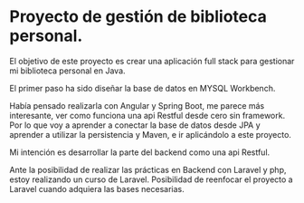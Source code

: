 # Proyecto de gestión de biblioteca personal.
El objetivo de este proyecto es crear una aplicación full stack para gestionar mi biblioteca personal en Java.

El primer paso ha sido diseñar la base de datos en MYSQL Workbench.

Había pensado realizarla con Angular y Spring Boot, me parece más interesante, ver como funciona una api Restful desde cero sin framework. Por lo que voy a aprender a conectar la base de datos desde JPA y aprender a utilizar la persistencia y Maven, e ir aplicándolo a este proyecto.   

Mi intención es desarrollar la parte del backend como una api Restful.  

Ante la posibilidad de realizar las prácticas en Backend con Laravel y php, estoy realizando un curso de Laravel. Posibilidad de reenfocar el proyecto a Laravel cuando adquiera las bases necesarias.  
